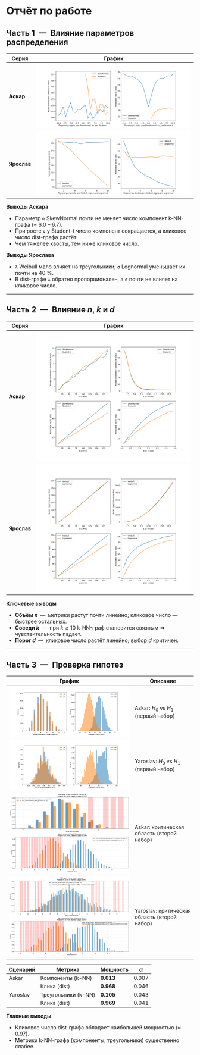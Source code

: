 # Отчёт по работе


## Часть 1 — Влияние параметров распределения

| Серия | График |
|-------|--------|
| **Аскар** | ![](report/part_1_report/Graphics/part1_results_Askar.png) |
| **Ярослав** | ![](report/part_1_report/Graphics/part1_results_Yaroslav.png) |

**Выводы Аскара**

* Параметр `α` SkewNormal почти не меняет число компонент k-NN-графа (≈ 6.0 – 6.7).  
* При росте `ν` у Student-t число компонент сокращается, а кликовое число dist-графа растёт.  
* Чем тяжелее хвосты, тем ниже кликовое число.

**Выводы Ярослава**

* `λ` Weibull мало влияет на треугольники; `σ` Lognormal уменьшает их почти на 40 %.  
* В dist-графе `λ` обратно пропорционален, а `σ` почти не влияет на кликовое число.

---

## Часть 2 — Влияние $n$, $k$ и $d$

| Серия | График |
|-------|--------|
| **Аскар** | ![](report/part_1_report/Graphics/part2_results_Askar.png) |
| **Ярослав** | ![](report/part_1_report/Graphics/part2_results_Yaroslav.png) |

**Ключевые выводы**

* **Объём $n$** — метрики растут почти линейно; кликовое число — быстрее остальных.  
* **Соседи $k$** — при $k ≥ 10$ k-NN-граф становится связным ⇒ чувствительность падает.  
* **Порог $d$** — кликовое число растёт линейно; выбор $d$ критичен.

---

## Часть 3 — Проверка гипотез

| График | Описание |
|--------|----------|
| ![](report/part_1_report/Graphics/part3_results_0_Askar.png) | Askar: $H_0$ vs $H_1$ (первый набор) |
| ![](report/part_1_report/Graphics/part3_results_0_Yaroslav.png) | Yaroslav: $H_0$ vs $H_1$ (первый набор) |
| ![](report/part_1_report/Graphics/part3_results_1_Askar.png) | Askar: критическая область (второй набор) |
| ![](report/part_1_report/Graphics/part3_results_1_Yaroslav.png) | Yaroslav: критическая область (второй набор) |

| Сценарий | Метрика | Мощность | $\alpha$ |
|-----------|---------|----------|----------|
| Askar | Компоненты (k-NN) | **0.013** | 0.007 |
|  | Клика (dist) | **0.968** | 0.046 |
| Yaroslav | Треугольники (k-NN) | **0.105** | 0.043 |
|  | Клика (dist) | **0.969** | 0.041 |

**Главные выводы**

* Кликовое число dist-графа обладает наибольшей мощностью (≈ 0.97).  
* Метрики k-NN-графа (компоненты, треугольники) существенно слабее.  
